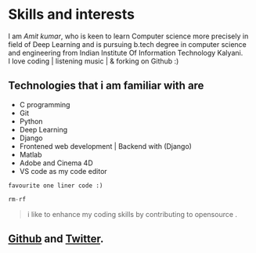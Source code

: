 # Skills and interests
<!-- <img src="https://scontent.fccu3-1.fna.fbcdn.net/v/t1.0-9/21751673_484794675215253_539489275241013516_n.jpg?oh=8ad919a66117437ac03300370f36c7d8&oe=5A8EBFA2" alt="Drawing" style="width: 50px;"/> -->

 I am *Amit kumar*, who is keen to learn Computer science more precisely in field of Deep Learning and is  pursuing  b.tech degree in computer science and engineering from Indian Institute Of Information Technology Kalyani.
<br> I love coding  | listening music | & forking on Github :) <br/>

## Technologies that i am familiar with  are

* C programming 
* Git 
* Python 
* Deep Learning
* Django 
* Frontened web development | Backend with (Django)
* Matlab
* Adobe and Cinema 4D
* VS code as my code editor 

`favourite one liner code :)`

 ```javascript 
 rm-rf 
 ```

 > i like to enhance my coding skills by contributing to opensource .
 ##  [Github](https://github.com/amit2rockon) and [Twitter](https://twitter.com/amit2rockon).

